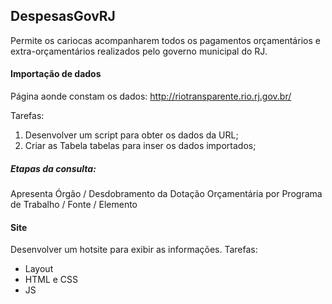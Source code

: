 ## DespesasGovRJ

Permite os cariocas acompanharem todos os pagamentos orçamentários e extra-orçamentários realizados pelo governo municipal do RJ.


####  Importação de dados

Página aonde constam os dados: <http://riotransparente.rio.rj.gov.br/>

Tarefas:

1. Desenvolver um script para obter os dados da URL;
2. Criar as Tabela tabelas para inser os dados importados;

##### Etapas da consulta:

Apresenta Órgão / Desdobramento da Dotação Orçamentária por Programa de Trabalho / Fonte / Elemento



#### Site  

Desenvolver um hotsite para exibir as informações. Tarefas:

* Layout
* HTML e CSS
* JS


